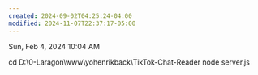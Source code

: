```yaml
---
created: 2024-09-02T04:25:24-04:00
modified: 2024-11-07T22:37:17-05:00
---
```


Sun, Feb 4, 2024 10:04 AM

cd D:\\0-Laragon\\www\\yohenrikback\\TikTok-Chat-Reader
node server.js
